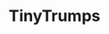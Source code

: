 ---
title: TinyTrumps
crosslinks:
- The_Donald
- EnoughTrumpSpam
- announcements
- AskHistorians
- pics
- tinytrump
- OutOfTheLoop
- cutouts
- monsterTrumps
- allowedonpop
- PrequelMemes
- thelastpsychiatrist
- hmmm
- history
- TrumpBangsThings
- teslamotors
- facepalm
- modnews
- canada
---